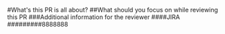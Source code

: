 #What's this PR is all about?
##What should you focus on while reviewing this PR
###Additional information for the reviewer
####JIRA
#########8888888
